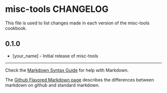 misc-tools CHANGELOG
====================

This file is used to list changes made in each version of the misc-tools cookbook.

0.1.0
-----
- [your_name] - Initial release of misc-tools

- - -
Check the [Markdown Syntax Guide](http://daringfireball.net/projects/markdown/syntax) for help with Markdown.

The [Github Flavored Markdown page](http://github.github.com/github-flavored-markdown/) describes the differences between markdown on github and standard markdown.
